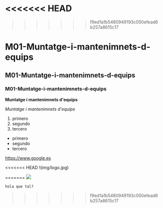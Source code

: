 <<<<<<< HEAD
=======



>>>>>>> f9ed1a1b5480949193c050efead6b257a8615c17
# M01-Muntatge-i-mantenimnets-d-equips
## M01-Muntatge-i-mantenimnets-d-equips
### M01-Muntatge-i-mantenimnets-d-equips



**Muntatge i mantenimnets d'equips** 

*Muntatge i mantenimnets d'equips*

1. primero
2. segundo
3. tercero

* primero
* segundo
* tercero

<https://www.google.es>

<<<<<<< HEAD
!(img/logo.jpg)

=======
![](https://upload.wikimedia.org/wikipedia/commons/thumb/3/35/Tux.svg/127px-Tux.svg.png)






    hola que tal?
    
    
>>>>>>> f9ed1a1b5480949193c050efead6b257a8615c17
